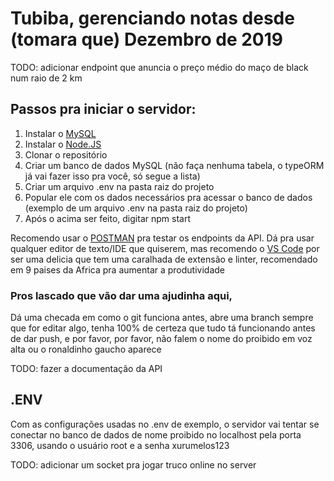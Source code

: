 # Tubiba, gerenciando notas desde (tomara que) Dezembro de 2019

TODO: adicionar endpoint que anuncia o preço médio do maço de black num raio de 2 km


## Passos pra iniciar o servidor:
1. Instalar o [MySQL](https://dev.mysql.com/downloads/)
2. Instalar o [Node.JS](https://nodejs.org/en/download/)
3. Clonar o repositório
5. Criar um banco de dados MySQL (não faça nenhuma tabela, o typeORM já vai fazer isso pra você, só segue a lista)
4. Criar um arquivo .env na pasta raiz do projeto
5. Popular ele com os dados necessários pra acessar o banco de dados (exemplo de um arquivo .env na pasta raiz do projeto)
6. Após o acima ser feito, digitar npm start

Recomendo usar o [POSTMAN](https://www.getpostman.com/downloads/) pra testar os endpoints da API.
Dá pra usar qualquer editor de texto/IDE que quiserem, mas recomendo o [VS Code](https://code.visualstudio.com/download) por ser uma delicia que tem uma caralhada de extensão e linter, recomendado em 9 paises da Africa pra aumentar a produtividade

### Pros lascado que vão dar uma ajudinha aqui, 

Dá uma checada em como o git funciona antes, abre uma branch sempre que for editar algo, tenha 100% de certeza que tudo tá funcionando antes de dar push, e por favor, por favor, não falem o nome do proibido em voz alta ou o ronaldinho gaucho aparece

TODO: fazer a documentação da API

## .ENV
Com as configurações usadas no .env de exemplo, o servidor vai tentar se conectar no banco de dados de nome proibido no localhost pela porta 3306, usando o usuário root e a senha xurumelos123

TODO: adicionar um socket pra jogar truco online no server
